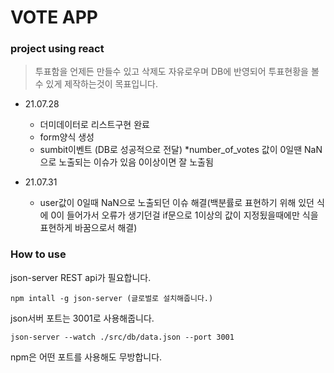 # VOTE APP #
### project using react ###

> 투표함을 언제든 만들수 있고 삭제도 자유로우며 DB에 반영되어 투표현황을 볼수 있게 제작하는것이 목표입니다.
+ 21.07.28 
    - 더미데이터로 리스트구현 완료
    - form양식 생성
    - sumbit이벤트  (DB로 성공적으로 전달)  *number_of_votes 값이 0일땐 NaN으로 노출되는 이슈가 있음 0이상이면 잘 노출됨 

+ 21.07.31
    - user값이 0일때 NaN으로 노출되던 이슈 해결(백분률로 표현하기 위해 있던 식에 0이 들어가서 오류가 생기던걸 if문으로 1이상의 값이 지정됬을때에만 식을 표현하게 바꿈으로서 해결) 

### How to use ###

json-server REST api가 필요합니다. 
```
npm intall -g json-server (글로벌로 설치해줍니다.)
```
json서버 포트는 3001로 사용해줍니다.
```
json-server --watch ./src/db/data.json --port 3001
```
npm은 어떤 포트를 사용해도 무방합니다.


